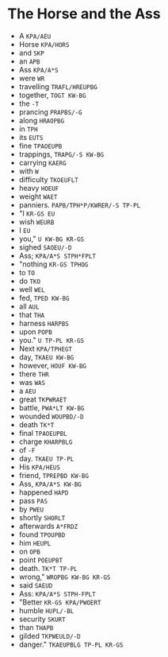 # The Horse and the Ass

* A `KPA/AEU`
* Horse `KPA/HORS`
* and `SKP`
* an `APB`
* Ass `KPA/A*S`
* were `WR`
* travelling `TRAFL/HREUPBG`
* together, `TOGT KW-BG`
* the `-T`
* prancing `PRAPBS/-G`
* along `HRAOPBG`
* in `TPH`
* its `EUTS`
* fine `TPAOEUPB`
* trappings, `TRAPG/-S KW-BG`
* carrying `KAERG`
* with `W`
* difficulty `TKOEUFLT`
* heavy `HOEUF`
* weight `WAET`
* panniers. `PAPB/TPH*P/KWRER/-S TP-PL`
* "I `KR-GS EU`
* wish `WEURB`
* I `EU`
* you," `U KW-BG KR-GS`
* sighed `SAOEU/-D`
* Ass; `KPA/A*S STPH*FPLT`
* "nothing `KR-GS TPHOG`
* to `TO`
* do `TKO`
* well `WEL`
* fed, `TPED KW-BG`
* all `AUL`
* that `THA`
* harness `HARPBS`
* upon `POPB`
* you." `U TP-PL KR-GS`
* Next `KPA/TPHEGT`
* day, `TKAEU KW-BG`
* however, `HOUF KW-BG`
* there `THR`
* was `WAS`
* a `AEU`
* great `TKPWRAET`
* battle, `PWA*LT KW-BG`
* wounded `WOUPBD/-D`
* death `TK*T`
* final `TPAOEUPBL`
* charge `KHARPBLG`
* of `-F`
* day. `TKAEU TP-PL`
* His `KPA/HEUS`
* friend, `TPREPBD KW-BG`
* Ass, `KPA/A*S KW-BG`
* happened `HAPD`
* pass `PAS`
* by `PWEU`
* shortly `SHORLT`
* afterwards `A*FRDZ`
* found `TPOUPBD`
* him `HEUPL`
* on `OPB`
* point `POEUPBT`
* death. `TK*T TP-PL`
* wrong," `WROPBG KW-BG KR-GS`
* said `SAEUD`
* Ass: `KPA/A*S STPH-FPLT`
* "Better `KR-GS KPA/PWOERT`
* humble `HUPL/-BL`
* security `SKURT`
* than `THAPB`
* gilded `TKPWEULD/-D`
* danger." `TKAEUPBLG TP-PL KR-GS`
